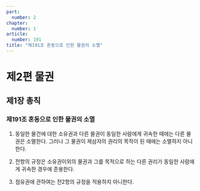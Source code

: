 ```yaml
---
part:
  number: 2
chapter:
  number: 1
article:
  number: 191
title: "제191조 혼동으로 인한 물권의 소멸"
---
```


# 제2편 물권

## 제1장 총칙

### 제191조 혼동으로 인한 물권의 소멸

1. 동일한 물건에 대한 소유권과 다른 물권이 동일한 사람에게 귀속한 때에는 다른 물권은 소멸한다. 그러나 그 물권이 제삼자의 권리의 목적이 된 때에는 소멸하지 아니한다.

2. 전항의 규정은 소유권이외의 물권과 그를 목적으로 하는 다른 권리가 동일한 사람에게 귀속한 경우에 준용한다.

3. 점유권에 관하여는 전2항의 규정을 적용하지 아니한다.

